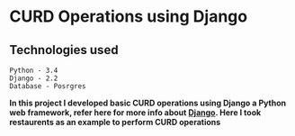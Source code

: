 # CURD Operations using Django

## Technologies used
```
Python - 3.4
Django - 2.2
Database - Posrgres 
```



**In this project I developed basic CURD operations using Django a Python web framework, refer here for more info about [Django](https://www.djangoproject.com). Here I took restaurents as an example to perform CURD operations**
